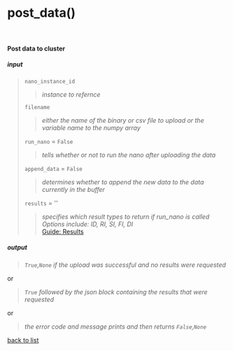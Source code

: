 # **post_data()**
<br/>

#### Post data to cluster
##### input
>`nano_instance_id`
>>*instance to refernce*
>
>`filename`
>>*either the name of the binary or csv file to upload or the variable name to the numpy array*
>
>`run_nano` = `False`
>>*tells whether or not to run the nano after uploading the data*
>
>`append_data` = `False`
>>*determines whether to append the new data to the data currently in the buffer*
>
>`results` = ''
>>*specifies which result types to return if run_nano is called*    
>>*Options include: ID, RI, SI, FI, DI*     
>[Guide: Results](../Guides/Guide_Nano_Results.md)

##### output
>*`True`,`None` if the upload was successful and no results were requested*

or
>*`True` followed by the json block containing the results that were requested*

or
>*the error code and message prints and then returns `False`,`None`*

[back to list](../Index.md)
